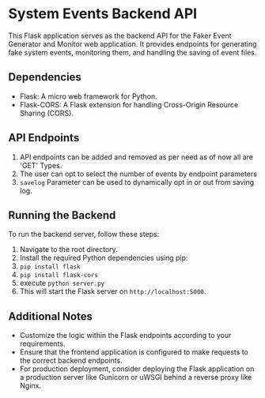 # System Events Backend API

This Flask application serves as the backend API for the Faker Event Generator and Monitor web application. It provides endpoints for generating fake system events, monitoring them, and handling the saving of event files.

## Dependencies

- Flask: A micro web framework for Python.
- Flask-CORS: A Flask extension for handling Cross-Origin Resource Sharing (CORS).

## API Endpoints

1. API endpoints can be added and removed as per need as of now all are 'GET' Types.
2. The user can opt to select the number of events by endpoint parameters
3. ```savelog``` Parameter can be used to dynamically opt in or out from saving log.


## Running the Backend

To run the backend server, follow these steps:

1. Navigate to the root directory.
2. Install the required Python dependencies using pip:
3. ```pip install flask```
4. ```pip install flask-cors```
5. execute `python server.py`
6. This will start the Flask server on `http://localhost:5000`.

## Additional Notes

- Customize the logic within the Flask endpoints according to your requirements.
- Ensure that the frontend application is configured to make requests to the correct backend endpoints.
- For production deployment, consider deploying the Flask application on a production server like Gunicorn or uWSGI behind a reverse proxy like Nginx.

